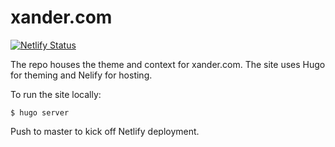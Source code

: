 # xander.com 

[![Netlify Status](https://api.netlify.com/api/v1/badges/8875bd2a-cf1c-4c89-bf9d-586520e5a2a1/deploy-status)](https://app.netlify.com/sites/determined-booth-5b489a/deploys)

The repo houses the theme and context for xander.com. The site uses Hugo for theming and Nelify for hosting. 

To run the site locally:

```
$ hugo server
```

Push to master to kick off Netlify deployment.